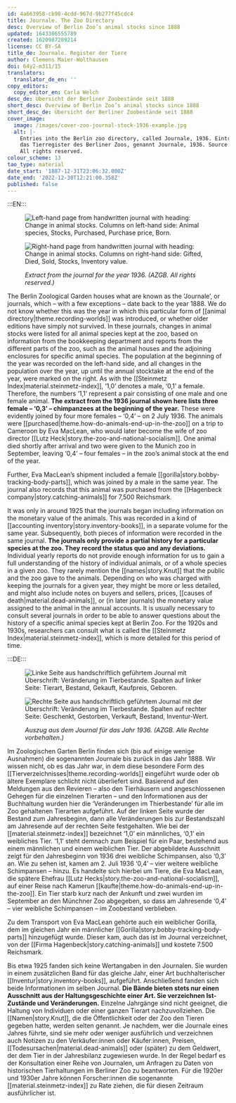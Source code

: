 ```yaml
---
id: 4a663958-cb98-4cdd-967d-9b277f45cdc4
title: Journale. The Zoo Directory
desc: Overview of Berlin Zoo’s animal stocks since 1888
updated: 1643306555789
created: 1620987289214
license: CC BY-SA
title_de: Journale. Register der Tiere
author: Clemens Maier-Wolthausen
doi: 64y2-m311/15
translators:
  translator_de_en: ''
copy_editors:
  copy_editor_en: Carla Welch
desc_de: Übersicht der Berliner Zoobestände seit 1888
short_desc: Overview of Berlin Zoo’s animal stocks since 1888
short_desc_de: Übersicht der Berliner Zoobestände seit 1888
cover_image:
  image: /images/cover-zoo-journal-stock-1936-example.jpg
  alt: |-
    Entries into the Berlin zoo directory, called Journale, 1936. Eintrag in
    das Tierregister des Berliner Zoos, genannt Journale, 1936. Source: AZGB.
    All rights reserved.
colour_scheme: 13
tao_type: material
date_start: '1887-12-31T23:06:32.000Z'
date_end: '2022-12-30T12:21:00.358Z'
published: false
---
```




:::EN:::

<figure>

<div class="series">

![Left-hand page from handwritten journal with heading: Change in animal stocks. Columns on left-hand side: Animal species, Stocks, Purchased, Purchase price, Born.](/images/cmw/Journal_1936_l.jpg)

![Right-hand page from handwritten journal with heading: Change in animal stocks. Columns on right-hand side: Gifted, Died, Sold, Stocks, Inventory value. ](/images/cmw/Journal_1936_r.jpg)

</div>

<figcaption>

_Extract from the journal for the year 1936. (AZGB. All rights reserved.)_

</figcaption>

</figure>

The Berlin Zoological Garden houses what are known as the ‘Journale’, or journals, which – with a few exceptions – date back to the year 1888. We do not know whether this was the year in which this particular form of [[animal directory|theme.recording-worlds]] was introduced, or whether older editions have simply not survived. In these journals, changes in animal stocks were listed for all animal species kept at the zoo, based on information from the bookkeeping department and reports from the different parts of the zoo, such as the animal houses and the adjoining enclosures for specific animal species. The population at the beginning of the year was recorded on the left-hand side, and all changes in the population over the year, up until the annual stocktake at the end of the year, were marked on the right. As with the [[Steinmetz Index|material.steinmetz-index]], ‘1,0’ denotes a male, ‘0,1’ a female. Therefore, the numbers ‘1,1’ represent a pair consisting of one male and one female animal. **The extract from the 1936 journal shown here lists three female – ‘0,3’ – chimpanzees at the beginning of the year.** These were evidently joined by four more females – ‘0,4’ – on 2 July 1936. The animals were [[purchased|theme.how-do-animals-end-up-in-the-zoo]] on a trip to Cameroon by Eva MacLean, who would later become the wife of zoo director [[Lutz Heck|story.the-zoo-and-national-socialism]]. One animal died shortly after arrival and two were given to the Munich zoo in September, leaving ‘0,4’ – four females – in the zoo’s animal stock at the end of the year.

Further, Eva MacLean’s shipment included a female [[gorilla|story.bobby-tracking-body-parts]], which was joined by a male in the same year. The journal also records that this animal was purchased from the [[Hagenbeck company|story.catching-animals]] for 7,500 Reichsmark.

It was only in around 1925 that the journals began including information on the monetary value of the animals. This was recorded in a kind of [[accounting inventory|story.inventory-books]], in a separate volume for the same year. Subsequently, both pieces of information were recorded in the same journal. **The journals only provide a partial history for a particular species at the zoo. They record the status quo and any deviations.** Individual yearly reports do not provide enough information for us to gain a full understanding of the history of individual animals, or of a whole species in a given zoo. They rarely mention the [[names|story.Knut]] that the public and the zoo gave to the animals. Depending on who was charged with keeping the journals for a given year, they might be more or less detailed, and might also include notes on buyers and sellers, prices, [[causes of death|material.dead-animals]], or (in later journals) the monetary value assigned to the animal in the annual accounts. It is usually necessary to consult several journals in order to be able to answer questions about the history of a specific animal species kept at Berlin Zoo. For the 1920s and 1930s, researchers can consult what is called the [[Steinmetz Index|material.steinmetz-index]], which is more detailed for this period of time.

:::DE:::

<figure>

<div class="series">

![Linke Seite aus handschriftlich geführtem Journal mit Überschrift: Veränderung im Tierbestande. Spalten auf linker Seite: Tierart, Bestand, Gekauft, Kaufpreis, Geboren.](/images/cmw/Journal_1936_l.jpg)

![Rechte Seite aus handschriftlich geführtem Journal mit der Überschrift: Veränderung im Tierbestande. Spalten auf rechter Seite: Geschenkt, Gestorben, Verkauft, Bestand, Inventur-Wert.](/images/cmw/Journal_1936_r.jpg)

</div>

<figcaption>

_Auszug aus dem Journal für das Jahr 1936. (AZGB. Alle Rechte vorbehalten.)_

</figcaption>

</figure>

Im Zoologischen Garten Berlin finden sich (bis auf einige wenige Ausnahmen) die sogenannten Journale bis zurück in das Jahr 1888. Wir wissen nicht, ob es das Jahr war, in dem diese besondere Form des [[Tierverzeichnisses|theme.recording-worlds]] eingeführt wurde oder ob ältere Exemplare schlicht nicht überliefert sind. Basierend auf den Meldungen aus den Revieren – also den Tierhäusern und angeschlossenen Gehegen für die einzelnen Tierarten – und den Informationen aus der Buchhaltung wurden hier die ‘Veränderungen im Thierbestande’ für alle im Zoo gehaltenen Tierarten aufgeführt. Auf der linken Seite wurde der Bestand zum Jahresbeginn, dann alle Veränderungen bis zur Bestandszahl am Jahresende auf der rechten Seite festgehalten. Wie bei der [[material.steinmetz-index]] bezeichnet ‘1,0’ ein männliches, ‘0,1’ ein weibliches Tier. ‘1,1’ steht demnach zum Beispiel für ein Paar, bestehend aus einem männlichen und einem weiblichen Tier. Der abgebildete Ausschnitt zeigt für den Jahresbeginn von 1936 drei weibliche Schimpansen, also ‘0,3’ an. Wie zu sehen ist, kamen am 2. Juli 1936 ‘0,4’ – vier weitere weibliche Schimpansen – hinzu. Es handelte sich hierbei um Tiere, die Eva MacLean, die spätere Ehefrau [[Lutz Hecks|story.the-zoo-and-national-socialism]], auf einer Reise nach Kamerun [[kaufte|theme.how-do-animals-end-up-in-the-zoo]]. Ein Tier starb kurz nach der Ankunft und zwei wurden im September an den Münchner Zoo abgegeben, so dass am Jahresende ‘0,4’ – vier weibliche Schimpansen – im Zoobestand verblieben.

Zu dem Transport von Eva MacLean gehörte auch ein weiblicher Gorilla, dem im gleichen Jahr ein männlicher [[Gorilla|story.bobby-tracking-body-parts]] hinzugefügt wurde. Dieser kam, auch das ist im Journal verzeichnet, von der [[Firma Hagenbeck|story.catching-animals]] und kostete 7.500 Reichsmark.

Bis etwa 1925 fanden sich keine Wertangaben in den Journalen. Sie wurden in einem zusätzlichen Band für das gleiche Jahr, einer Art buchhalterischer [[Inventur|story.inventory-books]], aufgeführt. Anschließend fanden sich beide Informationen im selben Journal. **Die Bände bieten stets nur einen Ausschnitt aus der Haltungsgeschichte einer Art. Sie verzeichnen Ist-Zustände und Veränderungen.** Einzelne Jahrgänge sind nicht geeignet, die Haltung von Individuen oder einer ganzen Tierart nachzuvollziehen. Die [[Namen|story.Knut]], die die Öffentlichkeit oder der Zoo den Tieren gegeben hatte, werden selten genannt. Je nachdem, wer die Journale eines Jahres führte, sind sie mehr oder weniger ausführlich und verzeichnen auch Notizen zu den Verkäufer:innen oder Käufer:innen, Preisen, [[Todesursachen|material.dead-animals]] oder (später) zu dem Geldwert, der dem Tier in der Jahresbilanz zugewiesen wurde. In der Regel bedarf es der Konsultation einer Reihe von Journalen, um Anfragen zu Daten von historischen Tierhaltungen im Berliner Zoo zu beantworten. Für die 1920er und 1930er Jahre können Forscher:innen die sogenannte [[material.steinmetz-index]] zu Rate ziehen, die für diesen Zeitraum ausführlicher ist.
